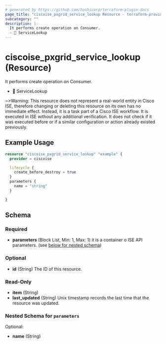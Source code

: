 ```yaml
---
# generated by https://github.com/hashicorp/terraform-plugin-docs
page_title: "ciscoise_pxgrid_service_lookup Resource - terraform-provider-ciscoise"
subcategory: ""
description: |-
  It performs create operation on Consumer.
  - 🚧 ServiceLookup
---
```


# ciscoise_pxgrid_service_lookup (Resource)

It performs create operation on Consumer.
- 🚧 ServiceLookup

~>Warning: This resource does not represent a real-world entity in Cisco ISE, therefore changing or deleting this resource on its own has no immediate effect. Instead, it is a task part of a Cisco ISE workflow. It is executed in ISE without any additional verification. It does not check if it was executed before or if a similar configuration or action already existed previously.

## Example Usage

```terraform
resource "ciscoise_pxgrid_service_lookup" "example" {
  provider = ciscoise

  lifecycle {
    create_before_destroy = true
  }
  parameters {
    name = "string"
  }

}
```

<!-- schema generated by tfplugindocs -->
## Schema

### Required

- **parameters** (Block List, Min: 1, Max: 1) it is a container o ISE API parameters. (see [below for nested schema](#nestedblock--parameters))

### Optional

- **id** (String) The ID of this resource.

### Read-Only

- **item** (String)
- **last_updated** (String) Unix timestamp records the last time that the resource was updated.

<a id="nestedblock--parameters"></a>
### Nested Schema for `parameters`

Optional:

- **name** (String)


